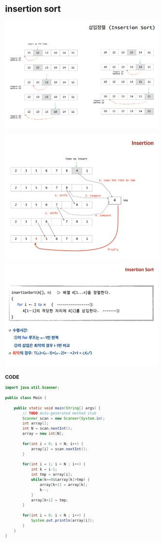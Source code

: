 # insertion sort

![](../.gitbook/assets/image%20%2816%29.png)

![](../.gitbook/assets/image%20%2825%29.png)

![](../.gitbook/assets/image%20%2823%29.png)

### CODE

```java
import java.util.Scanner;

public class Main {

	public static void main(String[] args) {
		// TODO Auto-generated method stub
		Scanner scan = new Scanner(System.in);
		int array[];
		int N = scan.nextInt();
		array = new int[N];
		
		for(int i = 0; i < N; i++) {
			array[i] = scan.nextInt();
		}
		
		for(int i = 1; i < N ; i++) {
			int k = i-1;
			int tmp = array[i];
			while(k>=0&&array[k]>tmp) {
				array[k+1] = array[k];
				k--;
			}
			array[k+1] = tmp;
		}
		
		for(int i = 0; i < N ; i++) {
			System.out.println(array[i]);
		}
	}
}

```

